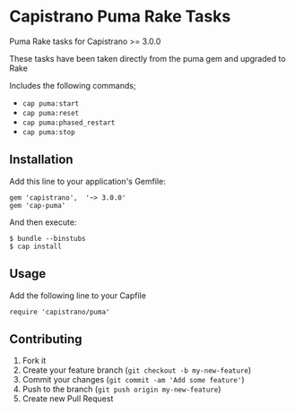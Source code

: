 # Capistrano Puma Rake Tasks

Puma Rake tasks for Capistrano >= 3.0.0

These tasks have been taken directly from the puma gem and upgraded to Rake

Includes the following commands;

  - `cap puma:start`
  - `cap puma:reset`
  - `cap puma:phased_restart`
  - `cap puma:stop`

## Installation

Add this line to your application's Gemfile:

    gem 'capistrano',  '~> 3.0.0'
    gem 'cap-puma'

And then execute:

    $ bundle --binstubs
    $ cap install

## Usage

Add the following line to your Capfile

    require 'capistrano/puma'

## Contributing

1. Fork it
2. Create your feature branch (`git checkout -b my-new-feature`)
3. Commit your changes (`git commit -am 'Add some feature'`)
4. Push to the branch (`git push origin my-new-feature`)
5. Create new Pull Request

